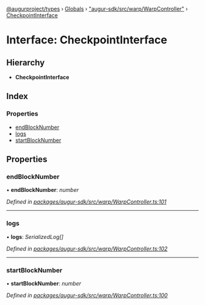 [@augurproject/types](../README.md) › [Globals](../globals.md) › ["augur-sdk/src/warp/WarpController"](../modules/_augur_sdk_src_warp_warpcontroller_.md) › [CheckpointInterface](_augur_sdk_src_warp_warpcontroller_.checkpointinterface.md)

# Interface: CheckpointInterface

## Hierarchy

* **CheckpointInterface**

## Index

### Properties

* [endBlockNumber](_augur_sdk_src_warp_warpcontroller_.checkpointinterface.md#endblocknumber)
* [logs](_augur_sdk_src_warp_warpcontroller_.checkpointinterface.md#logs)
* [startBlockNumber](_augur_sdk_src_warp_warpcontroller_.checkpointinterface.md#startblocknumber)

## Properties

###  endBlockNumber

• **endBlockNumber**: *number*

*Defined in [packages/augur-sdk/src/warp/WarpController.ts:101](https://github.com/AugurProject/augur/blob/88b6e76efb/packages/augur-sdk/src/warp/WarpController.ts#L101)*

___

###  logs

• **logs**: *SerializedLog[]*

*Defined in [packages/augur-sdk/src/warp/WarpController.ts:102](https://github.com/AugurProject/augur/blob/88b6e76efb/packages/augur-sdk/src/warp/WarpController.ts#L102)*

___

###  startBlockNumber

• **startBlockNumber**: *number*

*Defined in [packages/augur-sdk/src/warp/WarpController.ts:100](https://github.com/AugurProject/augur/blob/88b6e76efb/packages/augur-sdk/src/warp/WarpController.ts#L100)*
